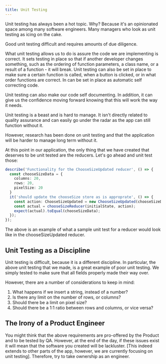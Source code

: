 ```yaml
---
title: Unit Testing
---
```

Unit testing has always been a hot topic. Why? Because it's an
opinionated space among many software engineers. Many managers who look
as unit testing as icing on the cake.

Good unit testing difficult and requires amounts of due diligence.

What unit testing allows us to do is assure the code we are implementing
is correct. It sets testing in place so that if another developer
changes something, such as the ordering of function parameters, a class
name, or a result of a function - it will break. Unit testing can also
be set in place to make sure a certain function is called, when a button
is clicked, or in what order functions are correct. In can be set in
place as automatic self correcting code.

Unit testing can also make our code self documenting. In addition, it
can give us the confidence moving forward knowing that this will work
the way it needs.

Unit testing is a beast and is hard to manage. It isn't directly related
to quality assurance and can easily go under the radar as the app can
still function without it.

However, research has been done on unit testing and that the application
will be harder to manage long term without it.

At this point in our application, the only thing that we have created
that deserves to be unit tested are the reducers. Let's go ahead and
unit test those:

```typescript
describe('Functionality for the ChooseSizeUpdated reducer', () => {
  const chooseSizeData = {
    columns: 20,
    rows: 20,
    pixelSize: 20
  }
  it('should update the chooseSize store as is approprate', () => {
    const action: ChooseSizeUpdated = new ChooseSizeUpdated(chooseSizeData);
    const actual = chooseSizeReducer(initialState, action);
    expect(actual).toEqual(chooseSizeData);
  });
});
```

The above is an example of what a sample unit test for a reducer would
look like in the chooseSizeUpdated reducer.

## Unit Testing as a Discipline

Unit testing is difficult, because it is a different discipline. In
particular, the above unit testing that we made, is a great example of
poor unit testing. We simply tested to make sure that all fields
properly made their way over.

However, there are a number of considerations to keep in mind:

1. What happens if we insert a string, instead of a number?
2. Is there any limit on the number of rows, or columns?
3. Should there be a limit on pixel size?
4. Should there be a 1:1 ratio between rows and columns, or vice versa?

## The Irony of a Product Engineer

You might think that the above requirements are pro-offered by the
Product and to be tested by QA. However, at the end of the day, if these
issues exist it will mean that the software you created will be
lackluster. \[This indeed extends to other parts of the app, however, we
are currently focusing on unit testing]. Therefore, try to take
ownership as an engineer.